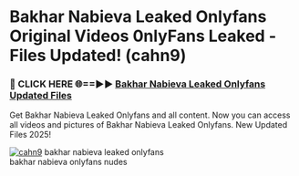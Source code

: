 # Bakhar Nabieva Leaked Onlyfans Original Videos 0nlyFans Leaked - Files Updated! (cahn9)

<h3>🔴 CLICK HERE 🌐==►► <a href="https://tinyurl.com/3hn5wdd3" rel="nofollow">Bakhar Nabieva Leaked Onlyfans Updated Files</a></h3>

Get Bakhar Nabieva Leaked Onlyfans and all content. Now you can access all videos and pictures of Bakhar Nabieva Leaked Onlyfans. New Updated Files 2025!

[![cahn9](https://i.imgur.com/4HnBqBT.gif)](https://tinyurl.com/3hn5wdd3)
bakhar nabieva leaked onlyfans<br>
bakhar nabieva onlyfans nudes